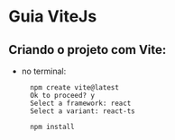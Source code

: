 # Guia ViteJs

## Criando o projeto com Vite:

- no terminal:

        npm create vite@latest
        Ok to proceed? y
        Select a framework: react
        Select a variant: react-ts

        npm install
